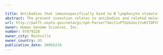 ```yaml
---

title: Antibodies that immunospecifically bind to B lymphocyte stimulator
abstract: The present invention relates to antibodies and related molecules that immunospecifically bind to B Lymphocyte Stimulator. The present invention also relates to methods and compositions for detecting or diagnosing a disease or disorder associated with aberrant B Lymphocyte Stimulator expression or inappropriate function of B Lymphocyte Stimulator comprising antibodies or fragments or variants thereof or related molecules that immunospecifically bind to B Lymphocyte Stimulator. The present invention further relates to methods and compositions for preventing, treating or ameliorating a disease or disorder associated with aberrant B Lymphocyte Stimulator expression or inappropriate B Lymphocyte Stimulator function comprising administering to an animal an effective amount of one or more antibodies or fragments or variants thereof or related molecules that immunospecifically bind to B Lymphocyte Stimulator.
url: http://patft.uspto.gov/netacgi/nph-Parser?Sect1=PTO2&Sect2=HITOFF&p=1&u=%2Fnetahtml%2FPTO%2Fsearch-adv.htm&r=1&f=G&l=50&d=PALL&S1=07879328&OS=07879328&RS=07879328
owner: Human Genome Sciences, Inc.
number: 07879328
owner_city: Rockville
owner_country: US
publication_date: 20050210
---
```

